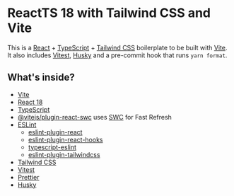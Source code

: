 # ReactTS 18 with Tailwind CSS and Vite

This is a [React](https://react.dev) + [TypeScript](https://www.typescriptlang.org/) + [Tailwind CSS](https://tailwindcss.com) boilerplate to be built with [Vite](https://vitejs.dev). It also includes [Vitest](https://vitest.dev), [Husky](https://typicode.github.io/husk) and a pre-commit hook that runs `yarn format`.

## What's inside?

- [Vite](https://vitejs.dev)
- [React 18](https://react.dev)
- [TypeScript](https://www.typescriptlang.org)
- [@vitejs/plugin-react-swc](https://github.com/vitejs/vite-plugin-react-swc) uses [SWC](https://swc.rs/) for Fast Refresh
- [ESLint](https://eslint.org)
	* [eslint-plugin-react](https://github.com/jsx-eslint/eslint-plugin-react)
	* [eslint-plugin-react-hooks](https://www.npmjs.com/package/eslint-plugin-react-hooks)
	* [typescript-eslint](https://typescript-eslint.io)
	* [eslint-plugin-tailwindcss](https://github.com/francoismassart/eslint-plugin-tailwindcss)
- [Tailwind CSS](https://tailwindcss.com)
- [Vitest](https://vitest.dev)
- [Prettier](https://prettier.io)
- [Husky](https://typicode.github.io/husky/)